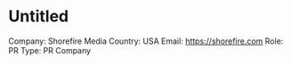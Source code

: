 # Untitled

Company: Shorefire Media
Country: USA
Email: https://shorefire.com
Role: PR
Type: PR Company